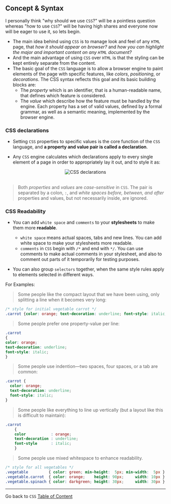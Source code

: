 ## Concept & Syntax

I personally think "why should we use `CSS`?" will be a pointless question whereas "how to use `CSS`?" will be having high shares and everyone now will be eager to use it, so lets begin.

- The main idea behind using `CSS` is to manage look and feel of any `HTML` page, that *how it should appear on browser?* and *how you can highlight the major and important content on any `HTML` document?*
- And the main advantage of using `CSS` over `HTML` is that the styling can be kept entirely separate from the content.
- The basic goal of the `CSS` language is to allow a browser engine to paint elements of the page with specific features, like *colors*, *positioning*, or *decorations*. The CSS syntax reflects this goal and its basic building blocks are:
	- The *property* which is an identifier, that is a human-readable name, that defines which feature is considered.
    - The *value* which describe how the feature must be handled by the engine. Each property has a set of valid values, defined by a formal grammar, as well as a semantic meaning, implemented by the browser engine.


### CSS declarations

- Setting `CSS` properties to specific values is the core function of the `CSS` language, and **a property and value pair is called a declaration**.

- Any `CSS` engine calculates which declarations apply to every single element of a page in order to appropriately lay it out, and to style it as:


<div align="center"><img src="http://i.imgur.com/FKjlnL8.png" align="center" alt="CSS declarations" /></div><br />



> Both *properties* and *values* are *case-sensitive* in `CSS`. The pair is separated by a colon, ` : `, and *white spaces before, between, and after* properties and values, but not necessarily inside, are ignored.


### CSS Readability

- You can add `white space` and `comments` to your **stylesheets** to make them more **readable**.
	- `white space` means actual spaces, tabs and new lines. You can add white space to make your stylesheets more readable.
	- `comments` in `CSS` begin with ` /* ` and end with ` */ `. You can use comments to make actual comments in your stylesheet, and also to comment out parts of it temporarily for testing purposes.

- You can also group `selectors` together, when the same style rules apply to elements selected in different ways.

For Examples:

> Some people like the compact layout that we have been using, only splitting a line when it becomes very long:

```css
/* style for initial vegetable carrot */
.carrot {color: orange; text-decoration: underline; font-style: italic;}
```

> Some people prefer one property-value per line:

```css
.carrot
{
color: orange;
text-decoration: underline;
font-style: italic;
}
```

> Some people use indention—two spaces, four spaces, or a tab are common:

```css
.carrot {
  color: orange;
  text-decoration: underline;
  font-style: italic;
}
```

> Some people like everything to line up vertically (but a layout like this is difficult to maintain):

```css
.carrot
    {
    color           : orange;
    text-decoration : underline;
    font-style      : italic;
    }
```

> Some people use mixed whitespace to enhance readability.

```css
/* style for all vegetables */
.vegetable         { color: green; min-height:  5px; min-width:  5px }
.vegetable.carrot  { color: orange;    height: 90px;     width: 10px }
.vegetable.spinach { color: darkgreen; height: 30px;     width: 30px }
```


----
Go back to `CSS` [Table of Content](css.md)
